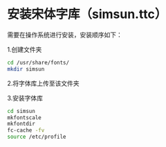 # 安装宋体字库（simsun.ttc）

需要在操作系统进行安装，安装顺序如下：

1.创建文件夹
```bash
cd /usr/share/fonts/
mkdir simsun
```

2.将字体库上传至该文件夹

3.安装字体库
```bash
cd simsun
mkfontscale
mkfontdir
fc-cache -fv
source /etc/profile
```

